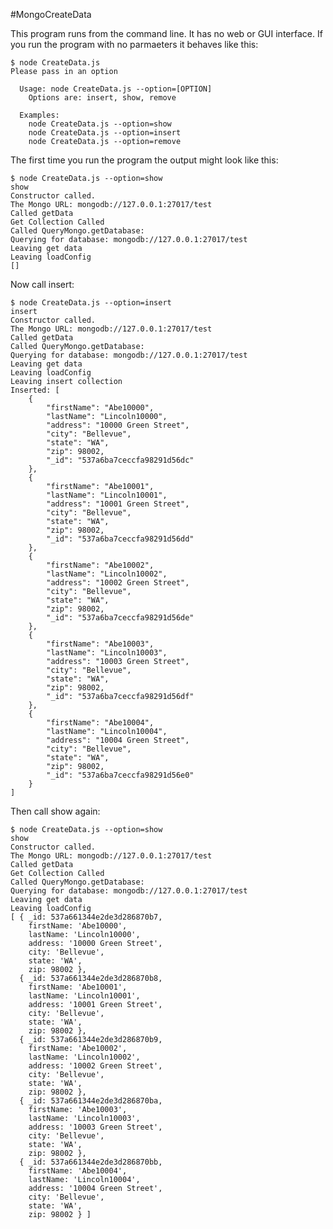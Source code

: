 #MongoCreateData

This program runs from the command line. It has no web or GUI interface. If you run the program with no parmaeters it behaves like this:

    $ node CreateData.js 
    Please pass in an option
    
      Usage: node CreateData.js --option=[OPTION]
        Options are: insert, show, remove 
    
      Examples: 
        node CreateData.js --option=show
        node CreateData.js --option=insert
        node CreateData.js --option=remove


The first time you run the program the output might look like this:

    $ node CreateData.js --option=show
    show
    Constructor called.
    The Mongo URL: mongodb://127.0.0.1:27017/test
    Called getData
    Get Collection Called
    Called QueryMongo.getDatabase: 
    Querying for database: mongodb://127.0.0.1:27017/test
    Leaving get data
    Leaving loadConfig
    []

Now call insert:

    $ node CreateData.js --option=insert
    insert
    Constructor called.
    The Mongo URL: mongodb://127.0.0.1:27017/test
    Called getData
    Called QueryMongo.getDatabase: 
    Querying for database: mongodb://127.0.0.1:27017/test
    Leaving get data
    Leaving loadConfig
    Leaving insert collection
    Inserted: [
        {
            "firstName": "Abe10000",
            "lastName": "Lincoln10000",
            "address": "10000 Green Street",
            "city": "Bellevue",
            "state": "WA",
            "zip": 98002,
            "_id": "537a6ba7ceccfa98291d56dc"
        },
        {
            "firstName": "Abe10001",
            "lastName": "Lincoln10001",
            "address": "10001 Green Street",
            "city": "Bellevue",
            "state": "WA",
            "zip": 98002,
            "_id": "537a6ba7ceccfa98291d56dd"
        },
        {
            "firstName": "Abe10002",
            "lastName": "Lincoln10002",
            "address": "10002 Green Street",
            "city": "Bellevue",
            "state": "WA",
            "zip": 98002,
            "_id": "537a6ba7ceccfa98291d56de"
        },
        {
            "firstName": "Abe10003",
            "lastName": "Lincoln10003",
            "address": "10003 Green Street",
            "city": "Bellevue",
            "state": "WA",
            "zip": 98002,
            "_id": "537a6ba7ceccfa98291d56df"
        },
        {
            "firstName": "Abe10004",
            "lastName": "Lincoln10004",
            "address": "10004 Green Street",
            "city": "Bellevue",
            "state": "WA",
            "zip": 98002,
            "_id": "537a6ba7ceccfa98291d56e0"
        }
    ]


Then call show again:

    $ node CreateData.js --option=show
    show
    Constructor called.
    The Mongo URL: mongodb://127.0.0.1:27017/test
    Called getData
    Get Collection Called
    Called QueryMongo.getDatabase: 
    Querying for database: mongodb://127.0.0.1:27017/test
    Leaving get data
    Leaving loadConfig
    [ { _id: 537a661344e2de3d286870b7,
        firstName: 'Abe10000',
        lastName: 'Lincoln10000',
        address: '10000 Green Street',
        city: 'Bellevue',
        state: 'WA',
        zip: 98002 },
      { _id: 537a661344e2de3d286870b8,
        firstName: 'Abe10001',
        lastName: 'Lincoln10001',
        address: '10001 Green Street',
        city: 'Bellevue',
        state: 'WA',
        zip: 98002 },
      { _id: 537a661344e2de3d286870b9,
        firstName: 'Abe10002',
        lastName: 'Lincoln10002',
        address: '10002 Green Street',
        city: 'Bellevue',
        state: 'WA',
        zip: 98002 },
      { _id: 537a661344e2de3d286870ba,
        firstName: 'Abe10003',
        lastName: 'Lincoln10003',
        address: '10003 Green Street',
        city: 'Bellevue',
        state: 'WA',
        zip: 98002 },
      { _id: 537a661344e2de3d286870bb,
        firstName: 'Abe10004',
        lastName: 'Lincoln10004',
        address: '10004 Green Street',
        city: 'Bellevue',
        state: 'WA',
        zip: 98002 } ]
